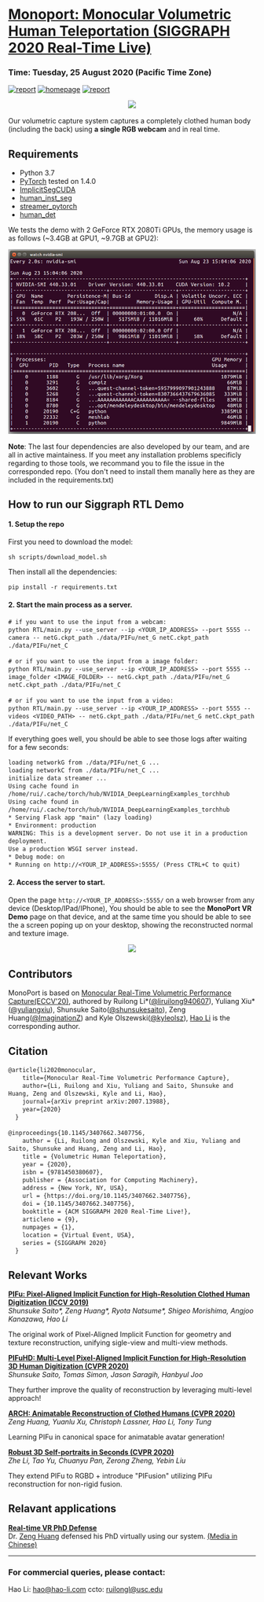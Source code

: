 # [Monoport: Monocular Volumetric Human Teleportation (SIGGRAPH 2020 Real-Time Live)](http://xiuyuliang.cn/monoport/)

### Time: Tuesday, 25 August 2020 (Pacific Time Zone)
[![report](https://img.shields.io/badge/Paper-Arxiv-red)](https://arxiv.org/abs/2007.13988) [![homepage](https://img.shields.io/badge/Project-Homepage-green)](https://project-splinter.github.io/) [![report](https://img.shields.io/badge/Demo-Youtube-yellow)](https://youtu.be/fQDsYVE7GtQ)

<p align='center'>
    <img src='figs/rtl.jpg'/>
</p>

Our volumetric capture system captures a completely clothed human body (including the back) using **a single RGB webcam** and in real time. 

## Requirements
- Python 3.7
- [PyTorch](https://pytorch.org/) tested on 1.4.0
- [ImplicitSegCUDA](https://github.com/Project-Splinter/ImplicitSegCUDA)
- [human_inst_seg](https://github.com/Project-Splinter/human_inst_seg)
- [streamer_pytorch](https://github.com/Project-Splinter/streamer_pytorch)
- [human_det](https://github.com/Project-Splinter/human_det)

We tests the demo with 2 GeForce RTX 2080Ti GPUs, the memory usage is as follows (~3.4GB at GPU1, ~9.7GB at GPU2):

<p align='center'>
    <img src='figs/gpu.png'/>
</p>

**Note**: The last four dependencies are also developed by our team, and are all in active maintainess. If you meet any installation problems specificly regarding to those tools, we recommand you to file the issue in the corresponded repo. (You don't need to install them manally here as they are included in the requirements.txt)

## How to run our Siggraph RTL Demo

#### 1. Setup the repo
First you need to download the model:
```
sh scripts/download_model.sh
```

Then install all the dependencies:
```
pip install -r requirements.txt
```

#### 2. Start the main process as a server. 
```
# if you want to use the input from a webcam:
python RTL/main.py --use_server --ip <YOUR_IP_ADDRESS> --port 5555 --camera -- netG.ckpt_path ./data/PIFu/net_G netC.ckpt_path ./data/PIFu/net_C

# or if you want to use the input from a image folder:
python RTL/main.py --use_server --ip <YOUR_IP_ADDRESS> --port 5555 --image_folder <IMAGE_FOLDER> -- netG.ckpt_path ./data/PIFu/net_G netC.ckpt_path ./data/PIFu/net_C

# or if you want to use the input from a video:
python RTL/main.py --use_server --ip <YOUR_IP_ADDRESS> --port 5555 --videos <VIDEO_PATH> -- netG.ckpt_path ./data/PIFu/net_G netC.ckpt_path ./data/PIFu/net_C
```

If everything goes well, you should be able to see those logs after waiting for a few seconds:

    loading networkG from ./data/PIFu/net_G ...
    loading networkC from ./data/PIFu/net_C ...
    initialize data streamer ...
    Using cache found in /home/rui/.cache/torch/hub/NVIDIA_DeepLearningExamples_torchhub
    Using cache found in /home/rui/.cache/torch/hub/NVIDIA_DeepLearningExamples_torchhub
    * Serving Flask app "main" (lazy loading)
    * Environment: production
    WARNING: This is a development server. Do not use it in a production deployment.
    Use a production WSGI server instead.
    * Debug mode: on
    * Running on http://<YOUR_IP_ADDRESS>:5555/ (Press CTRL+C to quit)

#### 2. Access the server to start.
Open the page `http://<YOUR_IP_ADDRESS>:5555/` on a web browser from any device (Desktop/IPad/IPhone), You should be able to see the **MonoPort VR Demo** page on that device, and at the same time you should be able to see the a screen poping up on your desktop, showing the reconstructed normal and texture image.

<p align='center'>
    <img src='figs/twoside.png'/>
</p>

## Contributors

MonoPort is based on [Monocular Real-Time Volumetric Performance Capture(ECCV'20)](https://project-splinter.github.io/), authored by Ruilong Li*([@liruilong940607](https://github.com/liruilong940607)), Yuliang Xiu*([@yuliangxiu](https://github.com/YuliangXiu)), Shunsuke Saito([@shunsukesaito](https://github.com/shunsukesaito)), Zeng Huang([@ImaginationZ](https://github.com/ImaginationZ)) and Kyle Olszewski([@kyleolsz](https://github.com/kyleolsz)), [Hao Li](https://www.hao-li.com/) is the corresponding author.


## Citation

```
@article{li2020monocular,
    title={Monocular Real-Time Volumetric Performance Capture},
    author={Li, Ruilong and Xiu, Yuliang and Saito, Shunsuke and Huang, Zeng and Olszewski, Kyle and Li, Hao},
    journal={arXiv preprint arXiv:2007.13988},
    year={2020}
  }
  
@inproceedings{10.1145/3407662.3407756,
    author = {Li, Ruilong and Olszewski, Kyle and Xiu, Yuliang and Saito, Shunsuke and Huang, Zeng and Li, Hao},
    title = {Volumetric Human Teleportation},
    year = {2020},
    isbn = {9781450380607},
    publisher = {Association for Computing Machinery},
    address = {New York, NY, USA},
    url = {https://doi.org/10.1145/3407662.3407756},
    doi = {10.1145/3407662.3407756},
    booktitle = {ACM SIGGRAPH 2020 Real-Time Live!},
    articleno = {9},
    numpages = {1},
    location = {Virtual Event, USA},
    series = {SIGGRAPH 2020}
  }
```

## Relevant Works

**[PIFu: Pixel-Aligned Implicit Function for High-Resolution Clothed Human Digitization (ICCV 2019)](https://shunsukesaito.github.io/PIFu/)**  
*Shunsuke Saito\*, Zeng Huang\*, Ryota Natsume\*, Shigeo Morishima, Angjoo Kanazawa, Hao Li*

The original work of Pixel-Aligned Implicit Function for geometry and texture reconstruction, unifying sigle-view and multi-view methods.

**[PIFuHD: Multi-Level Pixel-Aligned Implicit Function for High-Resolution 3D Human Digitization (CVPR 2020)](https://shunsukesaito.github.io/PIFuHD/)**  
*Shunsuke Saito, Tomas Simon, Jason Saragih, Hanbyul Joo*

They further improve the quality of reconstruction by leveraging multi-level approach!

**[ARCH: Animatable Reconstruction of Clothed Humans (CVPR 2020)](https://arxiv.org/pdf/2004.04572.pdf)**  
*Zeng Huang, Yuanlu Xu, Christoph Lassner, Hao Li, Tony Tung*

Learning PIFu in canonical space for animatable avatar generation!

**[Robust 3D Self-portraits in Seconds (CVPR 2020)](http://www.liuyebin.com/portrait/portrait.html)**  
*Zhe Li, Tao Yu, Chuanyu Pan, Zerong Zheng, Yebin Liu*

They extend PIFu to RGBD + introduce "PIFusion" utilizing PIFu reconstruction for non-rigid fusion.

## Relavant applications

**[Real-time VR PhD Defense](https://www.youtube.com/watch?v=RhWTqjVekVU&feature=youtu.be)**  
Dr. [Zeng Huang](https://zeng.science/) defensed his PhD virtually using our system. [(Media in Chinese)](https://mp.weixin.qq.com/s/Bl0HohrSVzaVPF0EHzuIWw)


----------
### For commercial queries, please contact:

Hao Li: hao@hao-li.com ccto: ruilongl@usc.edu
